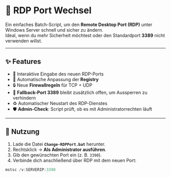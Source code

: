 # 🔐 RDP Port Wechsel

Ein einfaches Batch-Script, um den **Remote Desktop Port (RDP)** unter Windows Server schnell und sicher zu ändern.  
Ideal, wenn du mehr Sicherheit möchtest oder den Standardport **3389** nicht verwenden willst.

---

## ✨ Features
- 📝 Interaktive Eingabe des neuen RDP-Ports  
- 🔧 Automatische Anpassung der **Registry**  
- 🔒 Neue **Firewallregeln** für TCP + UDP  
- 🛟 **Fallback-Port 3389** bleibt zusätzlich offen, um Aussperren zu verhindern  
- ♻️ Automatischer Neustart des RDP-Dienstes  
- 🛡️ **Admin-Check**: Script prüft, ob es mit Administratorrechten läuft  

---

## 🚀 Nutzung

1. Lade die Datei **`Change-RDPPort.bat`** herunter.  
2. Rechtsklick → **Als Administrator ausführen**.  
3. Gib den gewünschten Port ein (z. B. `3390`).  
4. Verbinde dich anschließend über RDP mit dem neuen Port:  

```powershell
mstsc /v:SERVERIP:3390
